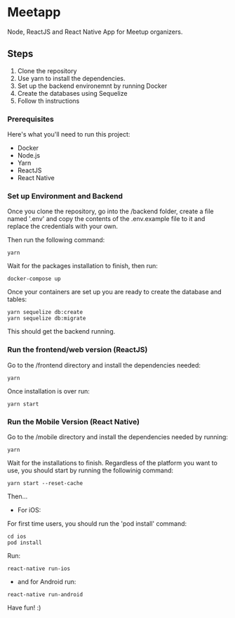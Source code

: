 # Meetapp

Node, ReactJS and React Native App for Meetup organizers.

## Steps

1. Clone the repository
2. Use yarn to install the dependencies.
3. Set up the backend environemnt by running Docker
4. Create the databases using Sequelize
5. Follow th instructions

### Prerequisites

Here's what you'll need to run this project:

- Docker
- Node.js
- Yarn
- ReactJS
- React Native

### Set up Environment and Backend

Once you clone the repository, go into the /backend folder, create a file named '.env' and copy the contents of the .env.example file to it and replace the credentials with your own.

Then run the following command:

```
yarn
```

Wait for the packages installation to finish, then run:

```
docker-compose up
```

Once your containers are set up you are ready to create the database and tables:

```
yarn sequelize db:create
yarn sequelize db:migrate
```

This should get the backend running.

### Run the frontend/web version (ReactJS)

Go to the /frontend directory and install the dependencies needed:

```
yarn
```

Once installation is over run:

```
yarn start
```

### Run the Mobile Version (React Native)

Go to the /mobile directory and install the dependencies needed by running:

```
yarn
```

Wait for the installations to finish.
Regardless of the platform you want to use, you should start by running the followinig command:

```
yarn start --reset-cache
```

Then...

- For iOS:

For first time users, you should run the 'pod install' command:

```
cd ios
pod install

```

Run:

```
react-native run-ios
```

- and for Android run:

```
react-native run-android
```

Have fun! :)

